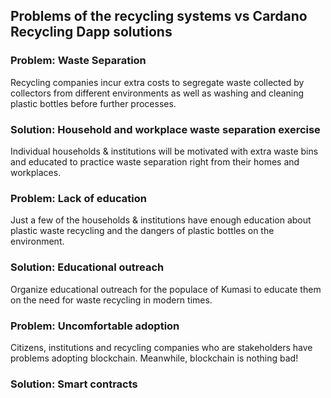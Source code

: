 ## Problems of the recycling systems vs Cardano Recycling Dapp solutions


### Problem: Waste Separation

Recycling companies incur extra costs to segregate waste collected by collectors from different environments as well as washing and cleaning plastic bottles before further processes.

### Solution: Household and workplace waste separation exercise

Individual households & institutions will be motivated with extra waste bins and educated to practice waste separation right from their homes and workplaces.

### Problem: Lack of education 

Just a few of the households & institutions have enough education about plastic waste recycling and the dangers of plastic bottles on the environment.

### Solution: Educational outreach

Organize educational outreach for the populace of Kumasi to educate them on the need for waste recycling in modern times.

### Problem: Uncomfortable adoption

Citizens, institutions and recycling companies who are stakeholders have problems adopting blockchain. Meanwhile, blockchain is nothing bad!
### Solution: Smart contracts

